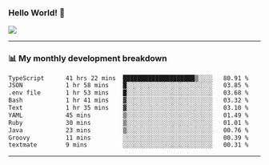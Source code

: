### Hello World! 👋

<a>
  <img align="center" src="https://github-readme-stats.vercel.app/api?username=megatunger&count_private=true&include_all_commits=true&bg_color=30,56CCF2,2F80ED&title_color=fff&text_color=fff" />
</a>

------
### 📊 My monthly development breakdown

<!--START_SECTION:waka-->

```txt
TypeScript      41 hrs 22 mins  ████████████████████▒░░░░   80.91 %
JSON            1 hr 58 mins    █░░░░░░░░░░░░░░░░░░░░░░░░   03.85 %
.env file       1 hr 53 mins    █░░░░░░░░░░░░░░░░░░░░░░░░   03.68 %
Bash            1 hr 41 mins    ▓░░░░░░░░░░░░░░░░░░░░░░░░   03.32 %
Text            1 hr 35 mins    ▓░░░░░░░░░░░░░░░░░░░░░░░░   03.10 %
YAML            45 mins         ▒░░░░░░░░░░░░░░░░░░░░░░░░   01.49 %
Ruby            30 mins         ▒░░░░░░░░░░░░░░░░░░░░░░░░   01.01 %
Java            23 mins         ▒░░░░░░░░░░░░░░░░░░░░░░░░   00.76 %
Groovy          11 mins         ░░░░░░░░░░░░░░░░░░░░░░░░░   00.39 %
textmate        9 mins          ░░░░░░░░░░░░░░░░░░░░░░░░░   00.31 %
```

<!--END_SECTION:waka-->

------
